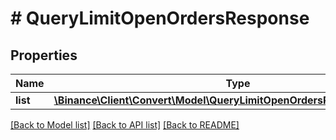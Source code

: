 # # QueryLimitOpenOrdersResponse

## Properties

Name | Type | Description | Notes
------------ | ------------- | ------------- | -------------
**list** | [**\Binance\Client\Convert\Model\QueryLimitOpenOrdersResponseListInner[]**](QueryLimitOpenOrdersResponseListInner.md) |  | [optional]

[[Back to Model list]](../../README.md#models) [[Back to API list]](../../README.md#endpoints) [[Back to README]](../../README.md)
